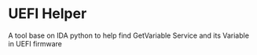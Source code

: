 # UEFI Helper
A tool base on IDA python to help find GetVariable Service and its Variable in UEFI firmware
